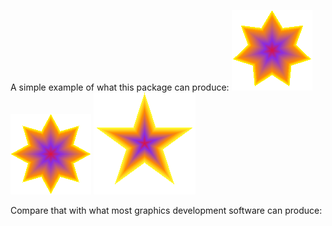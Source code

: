 A simple example of what this package can produce:
<img src='RainbowGallery/mystar.png' />
<img src='RainbowGallery/myotherstar.png' />
<img src='RainbowGallery/mythirdstar.png' />


Compare that with what most graphics development software can produce:
